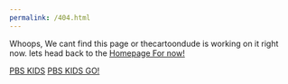 ```yaml
---
permalink: /404.html
---
```


Whoops, We cant find this page or thecartoondude is working on it right now. lets head back to the <a href="/PBS-Kids-2006/">Homepage For now!</a>

<a href="/PBS-Kids-2006/">PBS KIDS</a> <a href="/PBS-Kids-2006/go">PBS KIDS GO!</a> 
